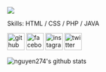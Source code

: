 ![](https://media4.giphy.com/media/euuaA2cwLEUuI/giphy.gif)


Skills: HTML / CSS / PHP / JAVA



[<img src='https://cdn.jsdelivr.net/npm/simple-icons@3.0.1/icons/github.svg' alt='github' height='40'>](https://github.com/nguyen274)  [<img src='https://cdn.jsdelivr.net/npm/simple-icons@3.0.1/icons/facebook.svg' alt='facebook' height='40'>](https://www.facebook.com/nguyensy.neyugn.01)  [<img src='https://cdn.jsdelivr.net/npm/simple-icons@3.0.1/icons/instagram.svg' alt='instagram' height='40'>](https://www.instagram.com/neyugn.ns/)  [<img src='https://cdn.jsdelivr.net/npm/simple-icons@3.0.1/icons/twitter.svg' alt='twitter' height='40'>](https://twitter.com/@NguynNg52774652)  








![nguyen274's github stats](https://github-readme-stats.vercel.app/api?username=nguyen274&show_icons=true&theme=default)
